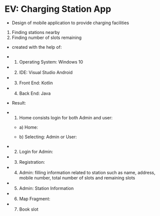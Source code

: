 # EV: Charging Station App 
* Design of mobile application to provide charging facilities
 1) Finding stations nearby
 2) Finding number of slots remaining

* created with the help of:
* 1) Operating System: Windows 10
* 2) IDE: Visual Studio Android
* 3) Front End: Kotlin
* 4) Back End: Java

* Result:
* 1) Home consists login for both Admin and user:
  * a) Home:
       
    
  * b) Selecting: Admin or User:
       
* 2) Login for Admin:
  
* 3) Registration:
  
* 4) Admin: filling information related to station such as name, address, mobile number, total number of slots and remaining slots 
 
* 5) Admin: Station Information
  
* 6) Map Fragment:
  
* 7) Book slot
  

